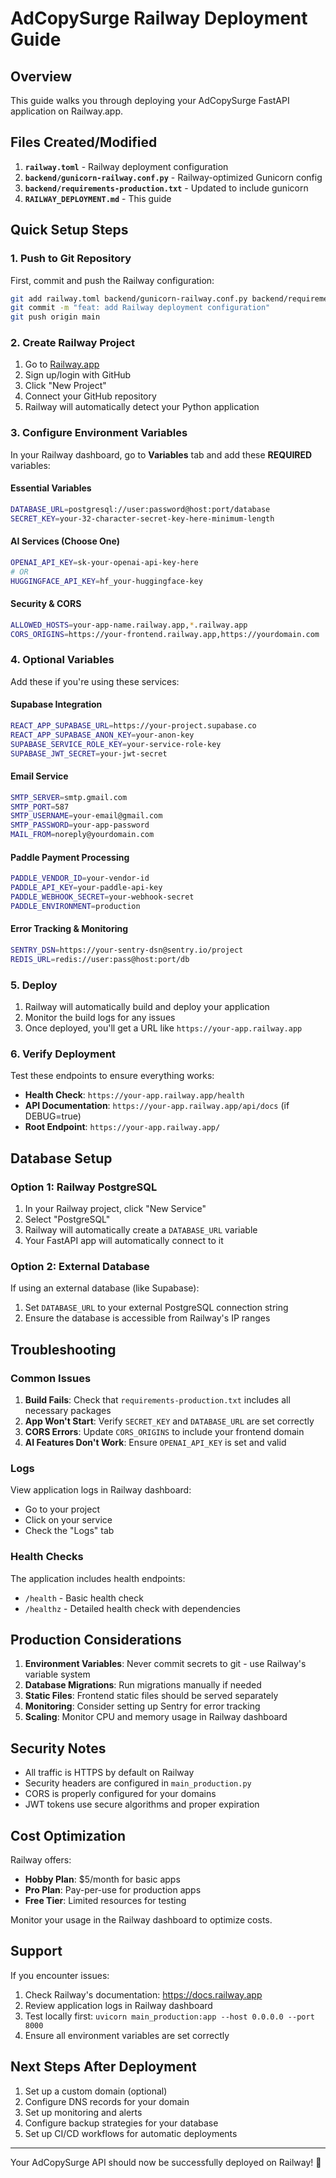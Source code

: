 # AdCopySurge Railway Deployment Guide

## Overview

This guide walks you through deploying your AdCopySurge FastAPI application on Railway.app.

## Files Created/Modified

1. **`railway.toml`** - Railway deployment configuration
2. **`backend/gunicorn-railway.conf.py`** - Railway-optimized Gunicorn config
3. **`backend/requirements-production.txt`** - Updated to include gunicorn
4. **`RAILWAY_DEPLOYMENT.md`** - This guide

## Quick Setup Steps

### 1. Push to Git Repository

First, commit and push the Railway configuration:

```bash
git add railway.toml backend/gunicorn-railway.conf.py backend/requirements-production.txt RAILWAY_DEPLOYMENT.md
git commit -m "feat: add Railway deployment configuration"
git push origin main
```

### 2. Create Railway Project

1. Go to [Railway.app](https://railway.app)
2. Sign up/login with GitHub
3. Click "New Project"
4. Connect your GitHub repository
5. Railway will automatically detect your Python application

### 3. Configure Environment Variables

In your Railway dashboard, go to **Variables** tab and add these **REQUIRED** variables:

#### Essential Variables

```bash
DATABASE_URL=postgresql://user:password@host:port/database
SECRET_KEY=your-32-character-secret-key-here-minimum-length
```

#### AI Services (Choose One)
```bash
OPENAI_API_KEY=sk-your-openai-api-key-here
# OR
HUGGINGFACE_API_KEY=hf_your-huggingface-key
```

#### Security & CORS
```bash
ALLOWED_HOSTS=your-app-name.railway.app,*.railway.app
CORS_ORIGINS=https://your-frontend.railway.app,https://yourdomain.com
```

### 4. Optional Variables

Add these if you're using these services:

#### Supabase Integration
```bash
REACT_APP_SUPABASE_URL=https://your-project.supabase.co
REACT_APP_SUPABASE_ANON_KEY=your-anon-key
SUPABASE_SERVICE_ROLE_KEY=your-service-role-key
SUPABASE_JWT_SECRET=your-jwt-secret
```

#### Email Service
```bash
SMTP_SERVER=smtp.gmail.com
SMTP_PORT=587
SMTP_USERNAME=your-email@gmail.com
SMTP_PASSWORD=your-app-password
MAIL_FROM=noreply@yourdomain.com
```

#### Paddle Payment Processing
```bash
PADDLE_VENDOR_ID=your-vendor-id
PADDLE_API_KEY=your-paddle-api-key
PADDLE_WEBHOOK_SECRET=your-webhook-secret
PADDLE_ENVIRONMENT=production
```

#### Error Tracking & Monitoring
```bash
SENTRY_DSN=https://your-sentry-dsn@sentry.io/project
REDIS_URL=redis://user:pass@host:port/db
```

### 5. Deploy

1. Railway will automatically build and deploy your application
2. Monitor the build logs for any issues
3. Once deployed, you'll get a URL like `https://your-app.railway.app`

### 6. Verify Deployment

Test these endpoints to ensure everything works:

- **Health Check**: `https://your-app.railway.app/health`
- **API Documentation**: `https://your-app.railway.app/api/docs` (if DEBUG=true)
- **Root Endpoint**: `https://your-app.railway.app/`

## Database Setup

### Option 1: Railway PostgreSQL

1. In your Railway project, click "New Service"
2. Select "PostgreSQL"
3. Railway will automatically create a `DATABASE_URL` variable
4. Your FastAPI app will automatically connect to it

### Option 2: External Database

If using an external database (like Supabase):

1. Set `DATABASE_URL` to your external PostgreSQL connection string
2. Ensure the database is accessible from Railway's IP ranges

## Troubleshooting

### Common Issues

1. **Build Fails**: Check that `requirements-production.txt` includes all necessary packages
2. **App Won't Start**: Verify `SECRET_KEY` and `DATABASE_URL` are set correctly  
3. **CORS Errors**: Update `CORS_ORIGINS` to include your frontend domain
4. **AI Features Don't Work**: Ensure `OPENAI_API_KEY` is set and valid

### Logs

View application logs in Railway dashboard:
- Go to your project
- Click on your service  
- Check the "Logs" tab

### Health Checks

The application includes health endpoints:
- `/health` - Basic health check
- `/healthz` - Detailed health check with dependencies

## Production Considerations

1. **Environment Variables**: Never commit secrets to git - use Railway's variable system
2. **Database Migrations**: Run migrations manually if needed
3. **Static Files**: Frontend static files should be served separately  
4. **Monitoring**: Consider setting up Sentry for error tracking
5. **Scaling**: Monitor CPU and memory usage in Railway dashboard

## Security Notes

- All traffic is HTTPS by default on Railway
- Security headers are configured in `main_production.py`
- CORS is properly configured for your domains
- JWT tokens use secure algorithms and proper expiration

## Cost Optimization

Railway offers:
- **Hobby Plan**: $5/month for basic apps
- **Pro Plan**: Pay-per-use for production apps
- **Free Tier**: Limited resources for testing

Monitor your usage in the Railway dashboard to optimize costs.

## Support

If you encounter issues:

1. Check Railway's documentation: https://docs.railway.app
2. Review application logs in Railway dashboard
3. Test locally first: `uvicorn main_production:app --host 0.0.0.0 --port 8000`
4. Ensure all environment variables are set correctly

## Next Steps After Deployment

1. Set up a custom domain (optional)
2. Configure DNS records for your domain
3. Set up monitoring and alerts
4. Configure backup strategies for your database
5. Set up CI/CD workflows for automatic deployments

---

Your AdCopySurge API should now be successfully deployed on Railway! 🚀

